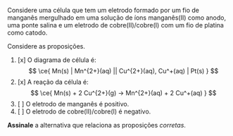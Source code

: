 Considere uma célula que tem um eletrodo formado por um fio de manganês mergulhado em uma solução de íons manganês(II) como anodo, uma ponte salina e um eletrodo de cobre(II)/cobre(I) com um fio de platina como catodo.

Considere as proposições.

1. [x] O diagrama de célula é:
    $$
        \ce{ Mn(s) | Mn^{2+}(aq) || Cu^{2+}(aq), Cu^+(aq) | Pt(s) }
    $$
2. [x] A reação da célula é:
    $$
        \ce{ Mn(s) + 2 Cu^{2+}(g) -> Mn^{2+}(aq) + 2 Cu^+(aq) }
    $$
3. [ ] O eletrodo de manganês é positivo.
4. [ ] O eletrodo de cobre(II)/cobre(I) é negativo.

**Assinale** a alternativa que relaciona as proposições *corretas*.
